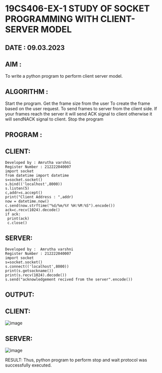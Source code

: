 # 19CS406-EX-1 STUDY OF SOCKET PROGRAMMING WITH CLIENT-SERVER MODEL

## DATE : 09.03.2023

## AIM :
To write a python program to perform client server model.

## ALGORITHM :
Start the program.
Get the frame size from the user
To create the frame based on the user request.
To send frames to server from the client side.
If your frames reach the server it will send ACK signal to client otherwise it will sendNACK signal to client.
Stop the program

## PROGRAM :
## CLIENT:
```
Developed by : Amrutha varshni
Register Number : 212222040007
import socket
from datetime import datetime
s=socket.socket()
s.bind(('localhost',8000))
s.listen(5)
c,addr=s.accept()
print("Client Address : ",addr)
now = datetime.now()
c.send(now.strftime("%d/%m/%Y %H:%M:%S").encode())
ack=c.recv(1024).decode()
if ack:
 print(ack)
 c.close()
 ```
## SERVER:
```
Developed by :  Amrutha varshni
Register Number : 212222040007
import socket
s=socket.socket()
s.connect(('localhost',8000))
print(s.getsockname())
print(s.recv(1024).decode())
s.send("acknowledgement recived from the server".encode())

```



## OUTPUT:
## CLIENT:
![image](https://github.com/Amruthavarshnibs/19CS406-EX-1/assets/119103704/be0c3a56-d043-4418-aac4-7fa1da8bbf9b)
## SERVER:
![image](https://github.com/Amruthavarshnibs/19CS406-EX-1/assets/119103704/05c872dc-bda4-4a69-bd72-04d5c216d409)





RESULT:
Thus, python program to perform stop and wait protocol was successfully executed.

